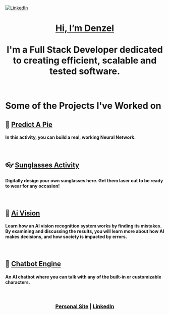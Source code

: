 [![LinkedIn][linkedin-shield]][linkedin-url]
<h1 align="center"> 
  <a href="https://denedwards.github.io/"> Hi, I’m Denzel </a>
  <br /><br />
  <span> I'm  a Full Stack Developer dedicated to creating efficient, scalable and tested software.</span>
</h1>
<br />

# Some of the Projects I've Worked on

<!-- Predict A Pie -->
## 🥧 <a href="https://predict-a-pie.glitch.me/">Predict A Pie</a>
<h4>
  In this activity, you can build a real, working Neural Network.
</h4><br />

<!-- Sunglasses Activity -->
## 👓 <a href="https://inventor.city/activity/sunglassesmd">Sunglasses Activity</a>
<h4>
   Digitally design your own sunglasses here. Get them laser cut to be ready to wear for any occasion! 
</h4><br />

<!-- Ai Vision -->
## 👀 <a href="https://inventor.city/ai/vision">Ai Vision</a>
<h4>
  Learn how an AI vision recognition system works by finding its mistakes. By examining and discussing the results, 
  you will learn more about how AI makes decisions, and how society is impacted by errors.
</h4><br />

<!-- Chatbot Engine -->
## 💬 <a href="https://glitch.com/edit/#!/chatbot-engine-en?path=README.md%3A1%3A0">Chatbot Engine</a>
<h4>
  An AI chatbot where you can talk with any of the built-in or customizable characters.
</h4><br />

<!-- CONTACT -->
<h3 align="center">
  <a href="https://denedwards.github.io/">Personal Site</a> | <a href="https://www.linkedin.com/in/denzel-edwards-093927170">LinkedIn</a> 
<h3>


<!-- MARKDOWN LINKS & IMAGES -->
[linkedin-shield]: https://img.shields.io/badge/-LinkedIn-black.svg?style=flat-square&logo=linkedin&colorB=555
[linkedin-url]: https://www.linkedin.com/in/denzel-edwards-093927170/

